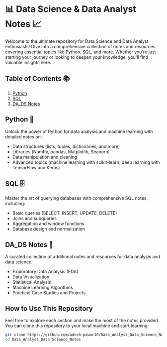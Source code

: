 # 📊 Data Science & Data Analyst Notes 📈

Welcome to the ultimate repository for Data Science and Data Analyst enthusiasts! Dive into a comprehensive collection of notes and resources covering essential topics like Python, SQL, and more. Whether you're just starting your journey or looking to deepen your knowledge, you'll find valuable insights here.

## Table of Contents 📚

1. [Python](#python)
2. [SQL](#sql)
3. [DA_DS Notes](#da_ds-notes)

## Python 🐍

Unlock the power of Python for data analysis and machine learning with detailed notes on:
- Data structures (lists, tuples, dictionaries, and more)
- Libraries (NumPy, pandas, Matplotlib, Seaborn)
- Data manipulation and cleaning
- Advanced topics (machine learning with scikit-learn, deep learning with TensorFlow and Keras)

## SQL 🗄️

Master the art of querying databases with comprehensive SQL notes, including:
- Basic queries (SELECT, INSERT, UPDATE, DELETE)
- Joins and subqueries
- Aggregation and window functions
- Database design and normalization

## DA_DS Notes 📑

A curated collection of additional notes and resources for data analysis and data science:
- Exploratory Data Analysis (EDA)
- Data Visualization
- Statistical Analysis
- Machine Learning Algorithms
- Practical Case Studies and Projects

## How to Use This Repository

Feel free to explore each section and make the most of the notes provided. You can clone this repository to your local machine and start learning:

```bash
git clone https://github.com/adesh-pawar10/Data_Analyst_Data_Science_Notes.git
cd Data_Analyst_Data_Science_Notes
